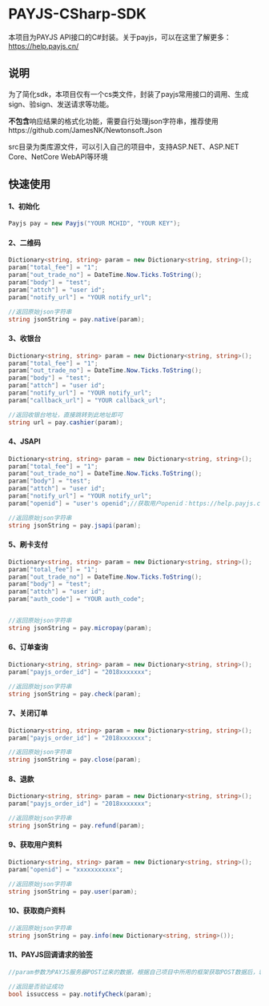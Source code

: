 # PAYJS-CSharp-SDK

本项目为PAYJS API接口的C#封装。关于payjs，可以在这里了解更多：https://help.payjs.cn/

## 说明

为了简化sdk，本项目仅有一个cs类文件，封装了payjs常用接口的调用、生成sign、验sign、发送请求等功能。

**不包含**响应结果的格式化功能，需要自行处理json字符串，推荐使用https://github.com/JamesNK/Newtonsoft.Json

src目录为类库源文件，可以引入自己的项目中，支持ASP.NET、ASP.NET Core、NetCore WebAPI等环境

## 快速使用

#### 1、初始化

```c#
Payjs pay = new Payjs("YOUR MCHID", "YOUR KEY");
```

#### 2、二维码

```c#
Dictionary<string, string> param = new Dictionary<string, string>();
param["total_fee"] = "1";
param["out_trade_no"] = DateTime.Now.Ticks.ToString();
param["body"] = "test";
param["attch"] = "user id";
param["notify_url"] = "YOUR notify_url";

//返回原始json字符串
string jsonString = pay.native(param);
```

#### 3、收银台

```c#
Dictionary<string, string> param = new Dictionary<string, string>();
param["total_fee"] = "1";
param["out_trade_no"] = DateTime.Now.Ticks.ToString();
param["body"] = "test";
param["attch"] = "user id";
param["notify_url"] = "YOUR notify_url";
param["callback_url"] = "YOUR callback_url";

//返回收银台地址，直接跳转到此地址即可
string url = pay.cashier(param);
```

#### 4、JSAPI

```c#
Dictionary<string, string> param = new Dictionary<string, string>();
param["total_fee"] = "1";
param["out_trade_no"] = DateTime.Now.Ticks.ToString();
param["body"] = "test";
param["attch"] = "user id";
param["notify_url"] = "YOUR notify_url";
param["openid"] = "user's openid";//获取用户openid：https://help.payjs.cn/api-lie-biao/huo-qu-openid.html

//返回原始json字符串
string jsonString = pay.jsapi(param);
```

#### 5、刷卡支付

```c#
Dictionary<string, string> param = new Dictionary<string, string>();
param["total_fee"] = "1";
param["out_trade_no"] = DateTime.Now.Ticks.ToString();
param["body"] = "test";
param["attch"] = "user id";
param["auth_code"] = "YOUR auth_code";


//返回原始json字符串
string jsonString = pay.micropay(param);
```

#### 6、订单查询

```c#
Dictionary<string, string> param = new Dictionary<string, string>();
param["payjs_order_id"] = "2018xxxxxxx";

//返回原始json字符串
string jsonString = pay.check(param);
```

#### 7、关闭订单

```c#
Dictionary<string, string> param = new Dictionary<string, string>();
param["payjs_order_id"] = "2018xxxxxxx";

//返回原始json字符串
string jsonString = pay.close(param);
```

#### 8、退款

```c#
Dictionary<string, string> param = new Dictionary<string, string>();
param["payjs_order_id"] = "2018xxxxxxx";

//返回原始json字符串
string jsonString = pay.refund(param);
```

#### 9、获取用户资料

```c#
Dictionary<string, string> param = new Dictionary<string, string>();
param["openid"] = "xxxxxxxxxxx";

//返回原始json字符串
string jsonString = pay.user(param);
```

#### 10、获取商户资料

```c#
//返回原始json字符串
string jsonString = pay.info(new Dictionary<string, string>());
```

#### 11、PAYJS回调请求的验签

```c#
//param参数为PAYJS服务器POST过来的数据，根据自己项目中所用的框架获取POST数据后，转为Dictionary<string,string>类型传入notifyCheck方法

//返回是否验证成功
bool issuccess = pay.notifyCheck(param);
```

